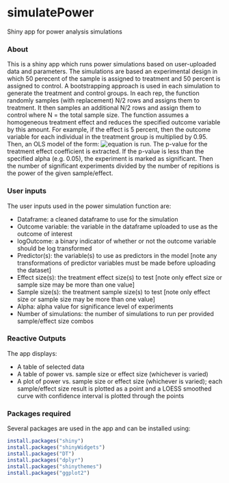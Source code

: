# simulatePower
Shiny app for power analysis simulations

### About 
This is a shiny app which runs power simulations based on user-uploaded data and parameters. The simulations are based an experimental design in which 50 perecent of the sample is assigned to treatment and 50 percent is assigned to control. A bootstrapping approach is used in each simulation to generate the treatment and control groups. In each rep, the function randomly samples (with replacement) N/2 rows and assigns them to treatment. It then samples an additional N/2 rows and assign them to control where N = the total sample size. The function assumes a homogeneous treatment effect and reduces the specified outcome variable by this amount. For example, if the effect is 5 percent, then the outcome variable for each individual in the treatment group is multiplied by 0.95. Then, an OLS model of the form: 
![equation](http://www.sciweavers.org/upload/Tex2Img_1545699117/render.png)
is run. The p-value for the treatment effect coefficient is extracted. If the p-value is less than the specified alpha (e.g. 0.05), the experiment is marked as significant. Then the number of significant experiments divided by the number of repitions is the power of the given sample/effect. 

### User inputs  
The user inputs used in the power simulation function are: 

* Dataframe: a cleaned dataframe to use for the simulation
* Outcome variable: the variable in the dataframe uploaded to use as the outcome of interest
* logOutcome: a binary indicator of whether or not the outcome variable should be log transformed
* Predictor(s): the variable(s) to use as predictors in the model [note any transformations of predictor variables must be made before uploading the dataset]
* Effect size(s): the treatment effect size(s) to test [note only effect size or sample size may be more than one value]
* Sample size(s): the treatment sample size(s) to test [note only effect size or sample size may be more than one value]
* Alpha: alpha value for significance level of experiments
* Number of simulations: the number of simulations to run per provided sample/effect size combos

### Reactive Outputs
The app displays:

* A table of selected data
* A table of power vs. sample size or effect size (whichever is varied)
* A plot of power vs. sample size or effect size (whichever is varied); each sample/effect size result is plotted as a point and a LOESS smoothed curve with confidence interval is plotted through the points


### Packages required
Several packages are used in the app and can be installed using:
```R
install.packages("shiny")
install.packages("shinyWidgets")
install.packages("DT")
install.packages("dplyr")
install.packages("shinythemes")
install.packages("ggplot2")
```
